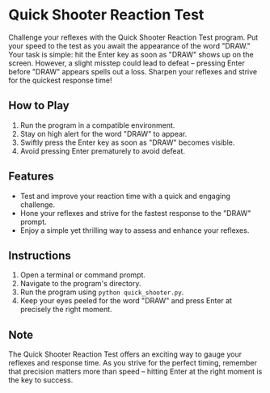 # Quick Shooter Reaction Test

Challenge your reflexes with the Quick Shooter Reaction Test program. Put your speed to the test as you await the appearance of the word "DRAW." Your task is simple: hit the Enter key as soon as "DRAW" shows up on the screen. However, a slight misstep could lead to defeat – pressing Enter before "DRAW" appears spells out a loss. Sharpen your reflexes and strive for the quickest response time!

## How to Play

1. Run the program in a compatible environment.
2. Stay on high alert for the word "DRAW" to appear.
3. Swiftly press the Enter key as soon as "DRAW" becomes visible.
4. Avoid pressing Enter prematurely to avoid defeat.

## Features

- Test and improve your reaction time with a quick and engaging challenge.
- Hone your reflexes and strive for the fastest response to the "DRAW" prompt.
- Enjoy a simple yet thrilling way to assess and enhance your reflexes.

## Instructions

1. Open a terminal or command prompt.
2. Navigate to the program's directory.
3. Run the program using `python quick_shooter.py`.
4. Keep your eyes peeled for the word "DRAW" and press Enter at precisely the right moment.

## Note

The Quick Shooter Reaction Test offers an exciting way to gauge your reflexes and response time. As you strive for the perfect timing, remember that precision matters more than speed – hitting Enter at the right moment is the key to success.
